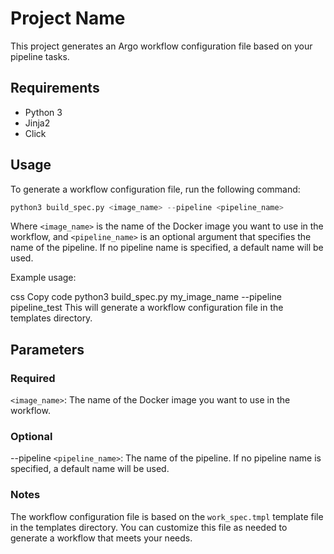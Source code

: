 # Project Name
This project generates an Argo workflow configuration file based on your pipeline tasks.

## Requirements
- Python 3
- Jinja2
- Click
## Usage
To generate a workflow configuration file, run the following command:

```python
python3 build_spec.py <image_name> --pipeline <pipeline_name>
```
Where `<image_name>` is the name of the Docker image you want to use in the workflow, and `<pipeline_name>` is an optional argument that specifies the name of the pipeline. If no pipeline name is specified, a default name will be used.

Example usage:

css
Copy code
python3 build_spec.py my_image_name --pipeline pipeline_test
This will generate a workflow configuration file in the templates directory.

## Parameters
### Required
`<image_name>`: The name of the Docker image you want to use in the workflow.
### Optional
--pipeline `<pipeline_name>`: The name of the pipeline. If no pipeline name is specified, a default name will be used.
### Notes
The workflow configuration file is based on the `work_spec.tmpl` template file in the templates directory. You can customize this file as needed to generate a workflow that meets your needs.
